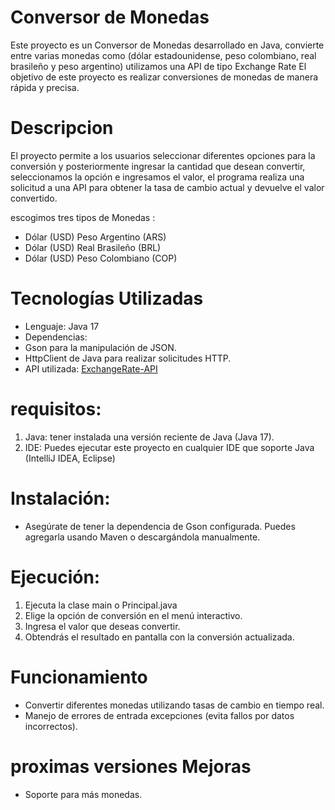 # Conversor de Monedas

Este proyecto es un Conversor de Monedas desarrollado en Java, convierte entre varias monedas como 
(dólar estadounidense, peso colombiano, real brasileño y peso argentino) 
utilizamos una API de tipo Exchange Rate El objetivo de este proyecto es realizar conversiones de monedas de manera rápida y precisa.

# Descripcion

El proyecto permite a los usuarios seleccionar diferentes opciones para la conversión y posteriormente ingresar la cantidad que desean convertir, 
seleccionamos la opción e ingresamos el valor, el programa realiza una solicitud a una API para obtener la tasa de cambio actual y 
devuelve el valor convertido.

escogimos tres tipos de Monedas :
- Dólar (USD)  Peso Argentino (ARS)
- Dólar (USD)  Real Brasileño (BRL)
- Dólar (USD)  Peso Colombiano (COP)

# Tecnologías Utilizadas

- Lenguaje: Java 17
- Dependencias: 
- Gson para la manipulación de JSON.
- HttpClient de Java para realizar solicitudes HTTP.
- API utilizada: [ExchangeRate-API](https://www.exchangerate-api.com/)

# requisitos:

1. Java: tener instalada una versión reciente de Java (Java 17).
2. IDE: Puedes ejecutar este proyecto en cualquier IDE que soporte Java (IntelliJ IDEA, Eclipse)

# Instalación:
- Asegúrate de tener la dependencia de Gson configurada. Puedes agregarla usando Maven o descargándola manualmente.


# Ejecución:

1. Ejecuta la clase main o Principal.java
2. Elige la opción de conversión en el menú interactivo.
3. Ingresa el valor que deseas convertir.
4. Obtendrás el resultado en pantalla con la conversión actualizada.


# Funcionamiento

- Convertir diferentes monedas utilizando tasas de cambio en tiempo real.
- Manejo de errores de entrada excepciones (evita fallos por datos incorrectos).

# proximas versiones Mejoras
- Soporte para más monedas.

